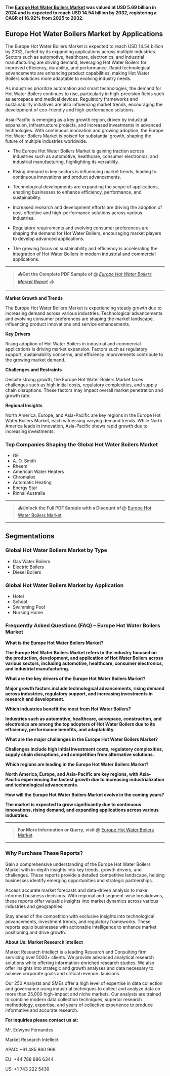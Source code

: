 <p><strong>The <a href="https://www.marketresearchintellect.com/download-sample/?rid=378827&amp;utm_source=Pulse-April-Europe&amp;utm_medium=852">Europe Hot Water Boilers Market</a> was valued at USD 5.69 billion in 2024 and is expected to reach USD 14.54 billion by 2032, registering a CAGR of 16.92% from 2025 to 2032.</strong></p><h2>Europe Hot Water Boilers Market by Applications&nbsp;</h2><p><p>The Europe Hot Water Boilers Market is expected to reach USD 14.54 billion by 2032, fueled by its expanding applications across multiple industries. Sectors such as automotive, healthcare, electronics, and industrial manufacturing are driving demand, leveraging Hot Water Boilers for improved efficiency, durability, and performance. Rapid technological advancements are enhancing product capabilities, making Hot Water Boilers solutions more adaptable to evolving industry needs.</p><p>As industries prioritize automation and smart technologies, the demand for Hot Water Boilers continues to rise, particularly in high-precision fields such as aerospace and medical devices. Regulatory frameworks and sustainability initiatives are also influencing market trends, encouraging the development of eco-friendly and high-performance solutions.</p><p>Asia-Pacific is emerging as a key growth region, driven by industrial expansion, infrastructure projects, and increased investments in advanced technologies. With continuous innovation and growing adoption, the Europe Hot Water Boilers Market is poised for substantial growth, shaping the future of multiple industries worldwide.</p></p><ul><li><p>The Europe Hot Water Boilers Market is gaining traction across industries such as automotive, healthcare, consumer electronics, and industrial manufacturing, highlighting its versatility.</p></li><li><p>Rising demand in key sectors is influencing market trends, leading to continuous innovations and product advancements.</p></li><li><p>Technological developments are expanding the scope of applications, enabling businesses to enhance efficiency, performance, and sustainability.</p></li><li><p>Increased research and development efforts are driving the adoption of cost-effective and high-performance solutions across various industries.</p></li><li><p>Regulatory requirements and evolving consumer preferences are shaping the demand for Hot Water Boilers, encouraging market players to develop advanced applications.</p></li><li><p>The growing focus on sustainability and efficiency is accelerating the integration of Hot Water Boilers in modern industrial and commercial applications.</p></li></ul><hr /><blockquote><p><strong><span class="font-[700]">📥Get the Complete PDF Sample of @ </span></strong><em><span class="font-[700]"><a href="https://www.marketresearchintellect.com/download-sample/?rid=378827&amp;utm_source=Pulse-April-Europe&amp;utm_medium=852" target="_blank" data-tracking-control-name="article-ssr-frontend-pulse_little-text-block" data-tracking-will-navigate="" data-test-link="">Europe Hot Water Boilers Market Report</a>&nbsp;📥</span></em></p></blockquote><hr /><p class="" data-start="77" data-end="360"><strong data-start="77" data-end="105">Market Growth and Trends</strong></p><p class="" data-start="77" data-end="360">The Europe Hot Water Boilers Market is experiencing steady growth due to increasing demand across various industries. Technological advancements and evolving consumer preferences are shaping the market landscape, influencing product innovations and service enhancements.</p><p class="" data-start="362" data-end="606"><strong data-start="362" data-end="377">Key Drivers</strong></p><p class="" data-start="362" data-end="606">Rising adoption of Hot Water Boilers in industrial and commercial applications is driving market expansion. Factors such as regulatory support, sustainability concerns, and efficiency improvements contribute to the growing market demand.</p><p class="" data-start="608" data-end="849"><strong data-start="608" data-end="637">Challenges and Restraints</strong></p><p class="" data-start="608" data-end="849">Despite strong growth, the Europe Hot Water Boilers Market faces challenges such as high initial costs, regulatory complexities, and supply chain disruptions. These factors may impact overall market penetration and growth rate.</p><p class="" data-start="851" data-end="1095"><strong data-start="851" data-end="872">Regional Insights</strong></p><p class="" data-start="851" data-end="1095">North America, Europe, and Asia-Pacific are key regions in the Europe Hot Water Boilers Market, each witnessing varying demand trends. While North America leads in innovation, Asia-Pacific shows rapid growth due to increasing investments.</p><p><h3>Top Companies Shaping the Global Hot Water Boilers Market </h3><ul><li>GE</li><li>A. O. Smith</li><li>Rheem</li><li>American Water Heaters</li><li>Chromalox</li><li>Automatic Heating</li><li>Energy Star</li><li>Rinnai Australia</li></ul></p><hr /><blockquote><p><strong>📥Unlock the Full PDF Sample with a Discount of @</strong> <a href="https://www.marketresearchintellect.com/ask-for-discount/?rid=378827&amp;utm_source=Pulse-April-Europe&amp;utm_medium=852">Europe Hot Water Boilers Market</a></p></blockquote><hr /><p><h2>Segmentations</h2><h3>Global Hot Water Boilers Market by Type</h3><ul><li>Gas Water Boilers</li><li>Electric Boilers</li><li>Diesel Boilers</li></ul><h3>Global Hot Water Boilers Market by Application</h3><ul><li>Hotel</li><li>School</li><li>Swimming Pool</li><li>Nursing Home</li></ul></p><h3><strong>Frequently Asked Questions (FAQ) &ndash; Europe Hot Water Boilers Market</strong></h3><p><strong>What is the Europe Hot Water Boilers Market?</strong></p><p><strong>The Europe Hot Water Boilers Market refers to the industry focused on the production, development, and application of Hot Water Boilers across various sectors, including automotive, healthcare, consumer electronics, and industrial manufacturing.</strong></p><p><strong>What are the key drivers of the Europe Hot Water Boilers Market?</strong></p><p><strong>Major growth factors include technological advancements, rising demand across industries, regulatory support, and increasing investments in research and development.</strong></p><p><strong>Which industries benefit the most from Hot Water Boilers?</strong></p><p><strong>Industries such as automotive, healthcare, aerospace, construction, and electronics are among the top adopters of Hot Water Boilers due to its efficiency, performance benefits, and adaptability.</strong></p><p><strong>What are the major challenges in the Europe Hot Water Boilers Market?</strong></p><p><strong>Challenges include high initial investment costs, regulatory complexities, supply chain disruptions, and competition from alternative solutions.</strong></p><p><strong>Which regions are leading in the Europe Hot Water Boilers Market?</strong></p><p><strong>North America, Europe, and Asia-Pacific are key regions, with Asia-Pacific experiencing the fastest growth due to increasing industrialization and technological advancements.</strong></p><p><strong>How will the Europe Hot Water Boilers Market evolve in the coming years?</strong></p><p><strong>The market is expected to grow significantly due to continuous innovations, rising demand, and expanding applications across various industries.</strong></p><hr /><blockquote><p><span class="font-[700]"><strong>For More Information or Query, visit&nbsp;@</strong>&nbsp;</span><span class="font-[700]"><a href="https://www.marketresearchintellect.com/product/global-hot-water-boilers-market-size-and-forecast/?utm_source=Linkedin&utm_medium=852" target="_blank" data-tracking-control-name="article-ssr-frontend-pulse_little-text-block" data-tracking-will-navigate="" data-test-link="">Europe Hot Water Boilers Market</a></span></p></blockquote><hr /><h3><strong data-start="0" data-end="31">Why Purchase These Reports?</strong></h3><p class="" data-start="35" data-end="297">Gain a comprehensive understanding of the Europe Hot Water Boilers Market with in-depth insights into key trends, growth drivers, and challenges. These reports provide a detailed competitive landscape, helping businesses identify emerging opportunities and strategic partnerships.</p><p class="" data-start="299" data-end="540">Access accurate market forecasts and data-driven analysis to make informed business decisions. With regional and segment-wise breakdowns, these reports offer valuable insights into market dynamics across various industries and geographies.</p><p class="" data-start="542" data-end="784">Stay ahead of the competition with exclusive insights into technological advancements, investment trends, and regulatory frameworks. These reports equip businesses with actionable intelligence to enhance market positioning and drive growth.</p><p><strong><span class="font-[700]">About Us: Market Research Intellect</span></strong></p><p><span class="">Market Research Intellect is a leading Research and Consulting firm servicing over 5000+ clients. We provide advanced analytical research solutions while offering information-enriched research studies.&nbsp;</span>We also offer insights into strategic and growth analyses and data necessary to achieve corporate goals and critical revenue Janisions.</p><p><span class="">Our 250 Analysts and SMEs offer a high level of expertise in data collection and governance using industrial techniques to collect and analyze data on more than 25,000 high-impact and niche markets. Our analysts are trained to combine modern data collection techniques, superior research methodology, expertise, and years of collective experience to produce informative and accurate research.</span></p><p><strong>For inquiries please contact us at:</strong></p><p>Mr. Edwyne Fernandes</p><p>Market Research Intellect</p><p>APAC: +61 485 860 968</p><p>EU: +44 788 886 6344</p><p>US: +1 743 222 5439</p>